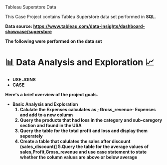 # <h1 align="center">
  Tableau Superstore Data
</h1

<p align="center">This Case Project contains Tableu Superstore data set performed in <b>SQL</b>.</p>

<b>Data source<b>: https://www.tableau.com/data-insights/dashboard-showcase/superstore

<b>The following were performed on the data set</b>
# 📊 Data Analysis and Exploration 📈
- USE JOINS
- CASE



Here's a brief overview of the project goals.
- Basic Analysis and Exploration
  1. Calulate the Expenses calculates as ; Gross_revenue- Expenses and add to a new column
  2. Query the products that had loss in the category and sub-caregory section and found in the USA
  3. Query the table for the total profit and loss and display them seperately
  4. Create a table that calulates the sales after discount (sales_discount)]
  5.Query the table for the average values of sales,Profit,Gross_revenue and use case statement to state whether the column values are above or below average

